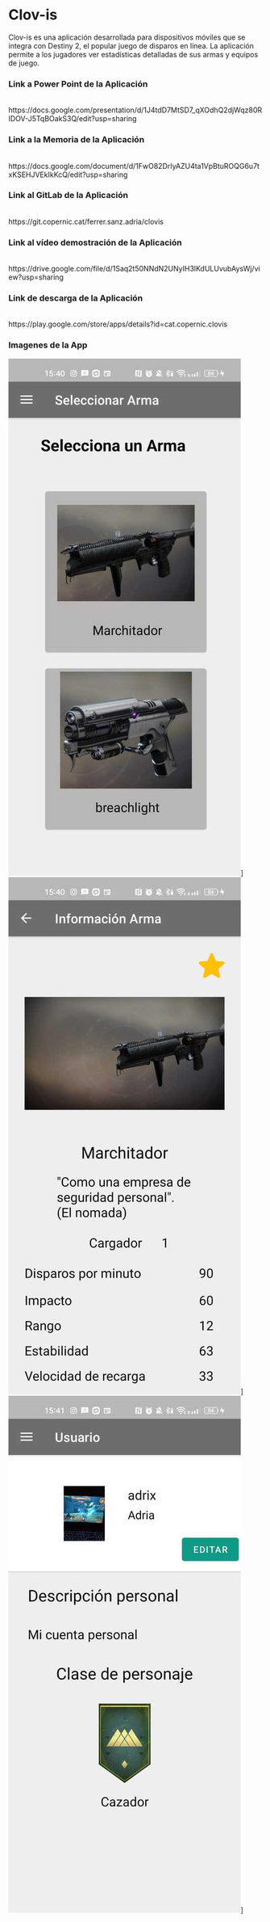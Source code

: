 # Clov-is
Clov-is es una aplicación desarrollada para dispositivos móviles que se integra con Destiny 2, el popular juego de disparos en línea. La aplicación permite a los jugadores ver estadísticas detalladas de sus armas y equipos de juego.
### Link a Power Point de la Aplicación
</br>
https://docs.google.com/presentation/d/1J4tdD7MtSD7_qXOdhQ2djWqz80RIDOV-J5TqBOakS3Q/edit?usp=sharing

### Link a la Memoria de la Aplicación
</br>
https://docs.google.com/document/d/1FwO82DrIyAZU4ta1VpBtuROQG6u7txKSEHJVEkIkKcQ/edit?usp=sharing

### Link al GitLab de la Aplicación
</br>
https://git.copernic.cat/ferrer.sanz.adria/clovis

### Link al vídeo demostración de la Aplicación
</br>
https://drive.google.com/file/d/1Saq2t50NNdN2UNyIH3lKdULUvubAysWj/view?usp=sharing

### Link de descarga de la Aplicación
</br>
https://play.google.com/store/apps/details?id=cat.copernic.clovis

### Imagenes de la App

![image](https://github.com/Adrixcven/Adrixcven/blob/main/Imagenes/Clov-is/clov-is_principal%20(1).jpeg)]
![image](https://github.com/Adrixcven/Adrixcven/blob/main/Imagenes/Clov-is/info_arma%20(1).jpeg)]
![image](https://github.com/Adrixcven/Adrixcven/blob/main/Imagenes/Clov-is/usuario%20(1).jpeg)]

